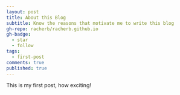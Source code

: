 ```yaml
---
layout: post
title: About this Blog
subtitle: Know the reasons that motivate me to write this blog
gh-repo: racherb/racherb.github.io
gh-badge:
  - star
  - follow
tags:
  - first-post
comments: true
published: true
---
```


This is my first post, how exciting!
